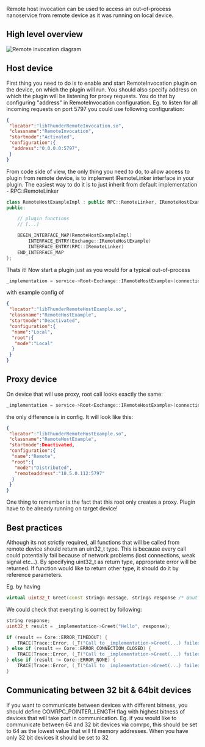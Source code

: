 
Remote host invocation can be used to access an out-of-process nanoservice from remote device as it was running on local device. 

## High level overview
![Remote invocation diagram](remote_invocation_diagram.png?raw=true "Remote invocation diagram")

## Host device
First thing you need to do is to enable and start RemoteInvocation plugin on the device, on which the plugin will run. You should also specify address on which the plugin will be listening for proxy requests. You do that by configuring "address" in RemoteInvocation configuration. Eg. to listen for all incoming requests on port 5797 you could use following configuration:
```json
{
 "locator":"libThunderRemoteInvocation.so",
 "classname":"RemoteInvocation",
 "startmode":"Activated",
 "configuration":{
  "address":"0.0.0.0:5797",
 }
}
```

From code side of view, the only thing you need to do, to allow access to plugin from remote device, is to implement IRemoteLinker interface in your plugin. The easiest way to do it is to just inherit from default implementation - RPC::RemoteLinker

```cpp
class RemoteHostExampleImpl : public RPC::RemoteLinker, IRemoteHostExample {
public:

    // plugin functions
    // [...]

    BEGIN_INTERFACE_MAP(RemoteHostExampleImpl)
        INTERFACE_ENTRY(Exchange::IRemoteHostExample)
        INTERFACE_ENTRY(RPC::IRemoteLinker)
    END_INTERFACE_MAP
};
```

Thats it! Now start a plugin just as you would for a typical out-of-process

```cpp
_implementation = service->Root<Exchange::IRemoteHostExample>(connectionId, timeout, "RemoteHostExampleImpl", ~0);
```
with example config of
```json
{
 "locator":"libThunderRemoteHostExample.so",
 "classname":"RemoteHostExample",
 "startmode":"Deactivated",
 "configuration":{
  "name":"Local",
  "root":{
   "mode":"Local"
  }
 }
}
```

## Proxy device
On device that will use proxy, root call looks exactly the same:
```cpp
_implementation = service->Root<Exchange::IRemoteHostExample>(connectionId, timeout, "RemoteHostExampleImpl", ~0);
```
the only difference is in config. It will look like this:
```json
{
 "locator":"libThunderRemoteHostExample.so",
 "classname":"RemoteHostExample",
 "startmode":Deactivated,
 "configuration":{
  "name":"Remote",
  "root":{
   "mode":"Distributed",
   "remoteaddress":"10.5.0.112:5797"
  }
 }
}
```
One thing to remember is the fact that this root only creates a proxy. Plugin have to be already running on target device!

## Best practices

Although its not strictly required, all functions that will be called from remote device should return an uin32_t type. This is because every call could potentially fail because of network problems (lost connections, weak signal etc...). By specifying uint32_t as return type, appropriate error will be returned. If function would like to return other type, it should do it by reference parameters. 

Eg. by having
```cpp
virtual uint32_t Greet(const string& message, string& response /* @out */) = 0;
```

We could check that everyting is correct by following:
```cpp
string response;
uint32_t result = _implementation->Greet("Hello", response);

if (result == Core::ERROR_TIMEDOUT) {
    TRACE(Trace::Error, (_T("Call to _implementation->Greet(...) failed. Conneciton timed out")));
} else if (result == Core::ERROR_CONNECTION_CLOSED) {
    TRACE(Trace::Error, (_T("Call to _implementation->Greet(...) failed. Connection to remote device was closed")));
} else if (result != Core::ERROR_NONE) {
    TRACE(Trace::Error, (_T("Call to _implementation->Greet(...) failed. Unknown error")));
}
```

## Communicating between 32 bit & 64bit devices
If you want to communicate between devices with different bitness, you should define COMRPC_POINTER_LENGTH flag with highest bitness of devices that will take part in communication. Eg. if you would like to communicate between 64 and 32 bit devices via comrpc, this should be set to 64 as the lowest value that will fil memory addresses. When you have only 32 bit devices it should be set to 32
